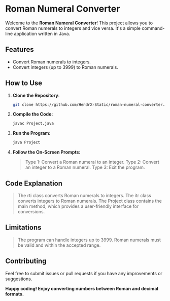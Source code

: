 # Roman Numeral Converter

Welcome to the **Roman Numeral Converter**! This project allows you to convert Roman numerals to integers and vice versa. It's a simple command-line application written in Java.

## Features

- Convert Roman numerals to integers.
- Convert integers (up to 3999) to Roman numerals.

## How to Use

1. **Clone the Repository**: 
   ```sh
   git clone https://github.com/HendrX-Static/roman-numeral-converter.git

2. **Compile the Code:**
   ```sh
   javac Project.java

3. **Run the Program:**
   ```sh
   java Project

4. **Follow the On-Screen Prompts:**
   >Type 1: Convert a Roman numeral to an integer.
   >Type 2: Convert an integer to a Roman numeral.
   >Type 3: Exit the program.

## Code Explanation

>The rti class converts Roman numerals to integers.
>The itr class converts integers to Roman numerals.
>The Project class contains the main method, which provides a user-friendly interface for conversions.

## Limitations

>The program can handle integers up to 3999.
>Roman numerals must be valid and within the accepted range.

## Contributing

Feel free to submit issues or pull requests if you have any improvements or suggestions.

**Happy coding! Enjoy converting numbers between Roman and decimal formats.**
